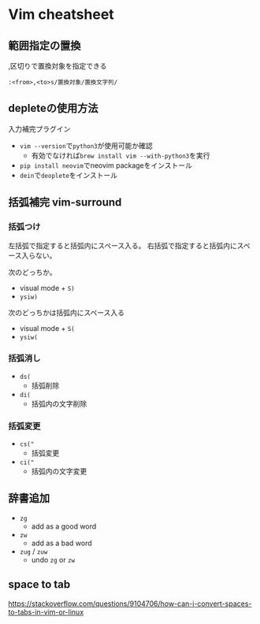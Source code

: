 # Vim cheatsheet

## 範囲指定の置換

,区切りで置換対象を指定できる

```
:<from>,<to>s/置換対象/置換文字列/
```

## depleteの使用方法

入力補完プラグイン

- `vim --version`で`python3`が使用可能か確認
    - 有効でなければ`brew install vim --with-python3`を実行
- `pip install neovim`でneovim packageをインストール
- `dein`で`deoplete`をインストール

## 括弧補完 vim-surround

### 括弧つけ

左括弧で指定すると括弧内にスペース入る。
右括弧で指定すると括弧内にスペース入らない。

次のどっちか。

- visual mode + `S)`
- `ysiw)`

次のどっちかは括弧内にスペース入る

- visual mode + `S(`
- `ysiw(`

### 括弧消し

- `ds(`
  - 括弧削除
- `di(`
  - 括弧内の文字削除

### 括弧変更

- `cs("`
  - 括弧変更
- `ci("`
  - 括弧内の文字変更

## 辞書追加

- `zg`
    - add as a good word
- `zw`
    - add as a bad word
- `zug` / `zuw`
    - undo `zg` or `zw`

## space to tab

https://stackoverflow.com/questions/9104706/how-can-i-convert-spaces-to-tabs-in-vim-or-linux
